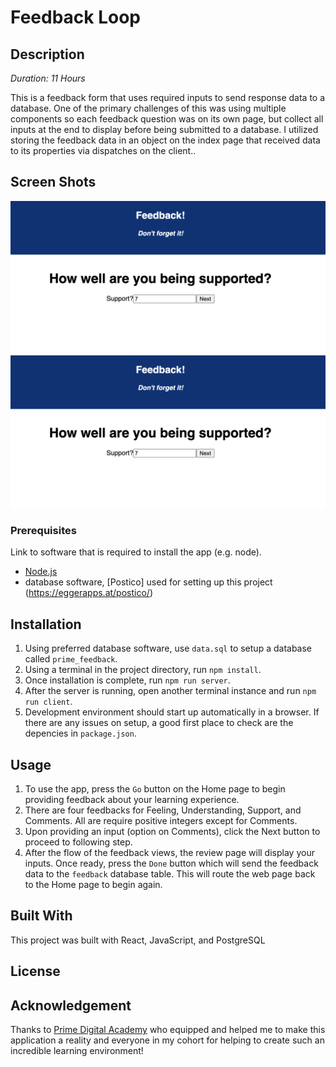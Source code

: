 
# Feedback Loop

## Description

_Duration: 11 Hours_

This is a feedback form that uses required inputs to send response data to a database. One of the primary challenges of this was using multiple components so each feedback question was on its own page, but collect all inputs at the end to display before being submitted to a database. I utilized storing the feedback data in an object on the index page that received data to its properties via dispatches on the client..

## Screen Shots
![Interface](images/screenshot-one.png)
![Review Page](images/screenshot-one.png)


### Prerequisites

Link to software that is required to install the app (e.g. node).

- [Node.js](https://nodejs.org/en/)
- database software, [Postico] used for setting up this project (https://eggerapps.at/postico/)

## Installation

1. Using preferred database software, use `data.sql` to setup a database called `prime_feedback`.
2. Using a terminal in the project directory, run `npm install`.
3. Once installation is complete, run `npm run server`.
4. After the server is running, open another terminal instance and run `npm run client`.
5. Development environment should start up automatically in a browser. If there are any issues on setup, a good first place to check are the depencies in `package.json`.

## Usage

1. To use the app, press the `Go` button on the Home page to begin providing feedback about your learning experience.
2. There are four feedbacks for Feeling, Understanding, Support, and Comments. All are require positive integers except for Comments.
3. Upon providing an input (option on Comments), click the Next button to proceed to following step.
4. After the flow of the feedback views, the review page will display your inputs. Once ready, press the `Done` button which will send the feedback data to the `feedback` database table. This will route the web page back to the Home page to begin again.

## Built With

This project was built with React, JavaScript, and PostgreSQL

## License

## Acknowledgement
Thanks to [Prime Digital Academy](www.primeacademy.io) who equipped and helped me to make this application a reality and everyone in my cohort for helping to create such an incredible learning environment!
